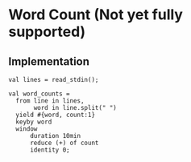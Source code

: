 # Word Count (Not yet fully supported)


## Implementation

```
val lines = read_stdin();

val word_counts =
  from line in lines,
       word in line.split(" ")
  yield #{word, count:1}
  keyby word
  window
      duration 10min
      reduce (+) of count
      identity 0;
```
